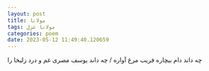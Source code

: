 ```yaml
---
layout: post
title: مولانا
tags: مولانا غزل
categories: poem
date: 2023-05-12 11:49:40.120659
---
```


چه داند دام بیچاره فریب مرغ آواره / چه داند یوسف مصری غم و درد زلیخا را